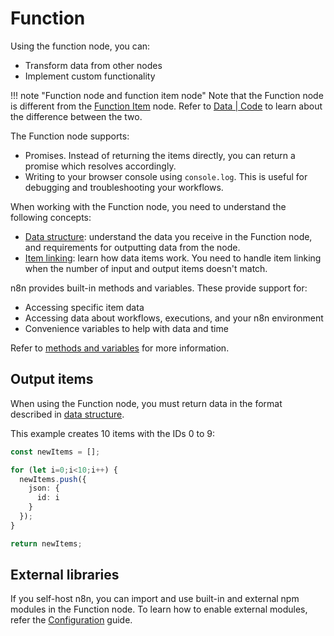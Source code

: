 # Function

Using the function node, you can:

* Transform data from other nodes
* Implement custom functionality

!!! note "Function node and function item node"
    Note that the Function node is different from the [Function Item](/integrations/builtin/core-nodes/n8n-nodes-base.functionItem/) node. Refer to [Data | Code](/data/code/) to learn about the difference between the two.


The Function node supports:

* Promises. Instead of returning the items directly, you can return a promise which resolves accordingly.
* Writing to your browser console using `console.log`. This is useful for debugging and troubleshooting your workflows.

When working with the Function node, you need to understand the following concepts:

* [Data structure](/data/data-structure/): understand the data you receive in the Function node, and requirements for outputting data from the node.
* [Item linking](/data/data-item-linking/): learn how data items work. You need to handle item linking when the number of input and output items doesn't match.

n8n provides built-in methods and variables. These provide support for:

* Accessing specific item data
* Accessing data about workflows, executions, and your n8n environment
* Convenience variables to help with data and time

Refer to [methods and variables](/code-examples/methods-variables/) for more information.


## Output items

When using the Function node, you must return data in the format described in [data structure](/data/data-structure/).

This example creates 10 items with the IDs 0 to 9:

```typescript
const newItems = [];

for (let i=0;i<10;i++) {
  newItems.push({
    json: {
      id: i
    }
  });
}

return newItems;
```

## External libraries

If you self-host n8n, you can import and use built-in and external npm modules in the Function node. To learn how to enable external modules, refer the [Configuration](/hosting/configuration/#use-built-in-and-external-modules-in-function-nodes) guide.
